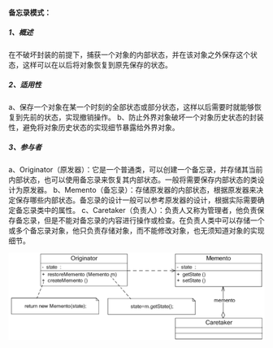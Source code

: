#### **备忘录模式：**

##### 1、概述

在不破坏封装的前提下，捕获一个对象的内部状态，并在该对象之外保存这个状态，这样可以在以后将对象恢复到原先保存的状态。

##### 2、适用性

a、保存一个对象在某一个时刻的全部状态或部分状态，这样以后需要时就能够恢复到先前的状态，实现撤销操作。
b、防止外界对象破坏一个对象历史状态的封装性，避免将对象历史状态的实现细节暴露给外界对象。

##### 3、参与者

a、Originator（原发器）：它是一个普通类，可以创建一个备忘录，并存储其当前内部状态，也可以使用备忘录来恢复其内部状态。一般将需要保存内部状态的类设计为原发器。
b、Memento（备忘录）：存储原发器的内部状态，根据原发器来决定保存哪些内部状态。备忘录的设计一般可以参考原发器的设计，根据实际需要确定备忘录类中的属性。
c、Caretaker（负责人）：负责人又称为管理者，他负责保存备忘录，但是不能对备忘录的内容进行操作或检查。在负责人类中可以存储一个或多个备忘录对象，他只负责存储对象，而不能修改对象，也无须知道对象的实现细节。

![](参与者.jpg)
